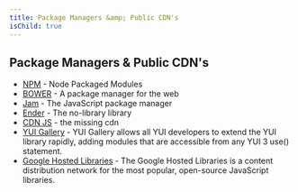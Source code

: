 ```yaml
---
title: Package Managers &amp; Public CDN's
isChild: true
---
```


## Package Managers &amp; Public CDN's

* [NPM](https://npmjs.org/) - Node Packaged Modules
* [BOWER](http://twitter.github.com/bower/) - A package manager for the web
* [Jam](http://jamjs.org/) - The JavaScript package manager
* [Ender](http://ender.no.de/) - The no-library library
* [CDN JS](http://cdnjs.com/) - the missing cdn
* [YUI Gallery](http://yuilibrary.com/gallery/) - YUI Gallery allows all YUI developers to extend the YUI library rapidly, adding modules that are accessible from any YUI 3 use() statement.
* [Google Hosted Libraries](https://developers.google.com/speed/libraries/) - The Google Hosted Libraries is a content distribution network for the most popular, open-source JavaScript libraries.
